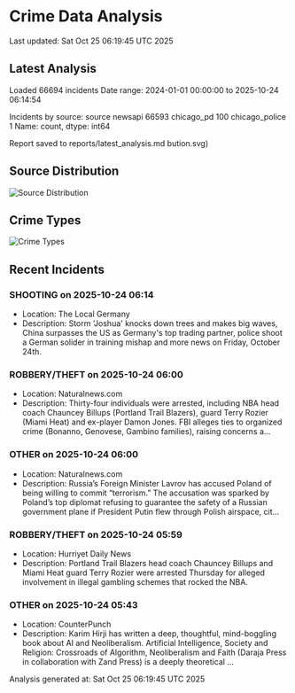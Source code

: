 # Crime Data Analysis
Last updated: Sat Oct 25 06:19:45 UTC 2025

## Latest Analysis

Loaded 66694 incidents
Date range: 2024-01-01 00:00:00 to 2025-10-24 06:14:54

Incidents by source:
source
newsapi           66593
chicago_pd          100
chicago_police        1
Name: count, dtype: int64

Report saved to reports/latest_analysis.md
bution.svg)

## Source Distribution
![Source Distribution](images/source_distribution.svg)

## Crime Types
![Crime Types](images/crime_types.svg)

## Recent Incidents

### SHOOTING on 2025-10-24 06:14
- Location: The Local Germany
- Description: Storm 'Joshua' knocks down trees and makes big waves, China surpasses the US as Germany's top trading partner, police shoot a German solider in training mishap and more news on Friday, October 24th.


### ROBBERY/THEFT on 2025-10-24 06:00
- Location: Naturalnews.com
- Description: Thirty-four individuals were arrested, including NBA head coach Chauncey Billups (Portland Trail Blazers), guard Terry Rozier (Miami Heat) and ex-player Damon Jones. FBI alleges ties to organized crime (Bonanno, Genovese, Gambino families), raising concerns a…


### OTHER on 2025-10-24 06:00
- Location: Naturalnews.com
- Description: Russia’s Foreign Minister Lavrov has accused Poland of being willing to commit “terrorism.” The accusation was sparked by Poland’s top diplomat refusing to guarantee the safety of a Russian government plane if President Putin flew through Polish airspace, cit…


### ROBBERY/THEFT on 2025-10-24 05:59
- Location: Hurriyet Daily News
- Description: Portland Trail Blazers head coach Chauncey Billups and Miami Heat guard Terry Rozier were arrested Thursday for alleged involvement in illegal gambling schemes that rocked the NBA.


### OTHER on 2025-10-24 05:43
- Location: CounterPunch
- Description: Karim Hirji has written a deep, thoughtful, mind-boggling book about AI and Neoliberalism. Artificial Intelligence, Society and Religion: Crossroads of Algorithm, Neoliberalism and Faith (Daraja Press in collaboration with Zand Press) is a deeply theoretical …

Analysis generated at: Sat Oct 25 06:19:45 UTC 2025
